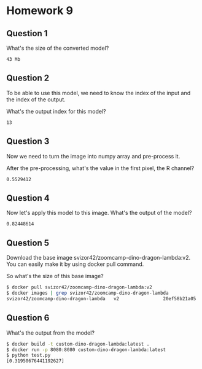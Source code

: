 # Homework 9

## Question 1

What's the size of the converted model?

```
43 Mb
```

## Question 2

To be able to use this model, we need to know the index of the input and the index of the output.

What's the output index for this model?

```
13
```

## Question 3

Now we need to turn the image into numpy array and pre-process it.

After the pre-processing, what's the value in the first pixel, the R channel?

```
0.5529412
```

## Question 4

Now let's apply this model to this image. What's the output of the model?

```
0.82448614
```

## Question 5

Download the base image svizor42/zoomcamp-dino-dragon-lambda:v2. You can easily make it by using docker pull command.

So what's the size of this base image?

```bash
$ docker pull svizor42/zoomcamp-dino-dragon-lambda:v2
$ docker images | grep svizor42/zoomcamp-dino-dragon-lambda
svizor42/zoomcamp-dino-dragon-lambda   v2                20ef58b21a05   8 days ago    639MB
```

## Question 6

What's the output from the model?

```bash
$ docker build -t custom-dino-dragon-lambda:latest .
$ docker run -p 8080:8080 custom-dino-dragon-lambda:latest
$ python test.py
[0.31950676441192627]
```